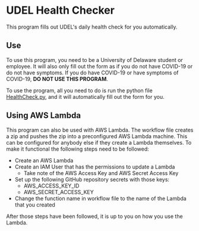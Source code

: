 # UDEL Health Checker

This program fills out UDEL's daily health check for you automatically.

## Use
To use this program, you need to be a University of Delaware student or employee. It will also only fill out the form 
as if you do not have COVID-19 or do not have symptoms. If you do have COVID-19 or have symptoms of COVID-19, **DO NOT 
USE THIS PROGRAM**.

To use the program, all you need to do is run the python file [HealthCheck.py](HealthCheck.py), and it will 
automatically fill out the form for you.


## Using AWS Lambda
This program can also be used with AWS Lambda. The workflow file creates a zip and pushes 
the zip into a preconfigured AWS Lambda machine. This can be configured for anybody else if they create a Lambda 
themselves. To make it functional the following steps need to be followed:
 - Create an AWS Lambda
 - Create an IAM User that has the permissions to update a Lambda
   - Take note of the AWS Access Key and AWS Secret Access Key
 - Set up the following GitHub repository secrets with those keys:
   - AWS_ACCESS_KEY_ID
   - AWS_SECRET_ACCESS_KEY
 - Change the function name in workflow file to the name of the Lambda that you created

After those steps have been followed, it is up to you on how you use the Lambda.